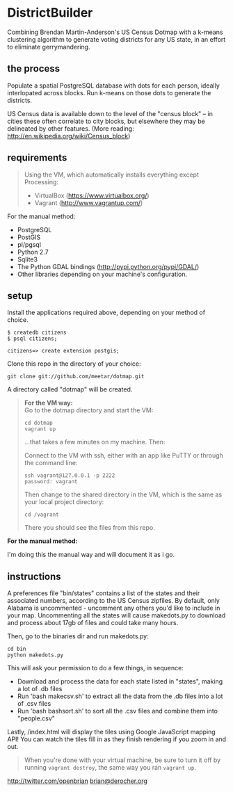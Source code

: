 DistrictBuilder
======

Combining Brendan Martin-Anderson's US Census Dotmap with a k-means clustering algorithm to generate voting districts for any US state, in an effort to eliminate gerrymandering.

the process
-----------

Populate a spatial PostgreSQL database with dots for each person, ideally interlopated across blocks.  Run k-means on those dots to generate the districts.

US Census data is available down to the level of the "census block" – in cities these often correlate to city blocks, but elsewhere they may be delineated by other features. (More reading: http://en.wikipedia.org/wiki/Census_block)


requirements
------------

> Using the VM, which automatically installs everything except Processing:
> - VirtualBox (<https://www.virtualbox.org/>)
> - Vagrant (<http://www.vagrantup.com/>)

For the manual method:
- PostgreSQL
- PostGIS
- pl/pgsql
- Python 2.7
- Sqlite3
- The Python GDAL bindings (<http://pypi.python.org/pypi/GDAL/>)
- Other libraries depending on your machine's configuration.

setup
-----

Install the applications required above, depending on your method of choice.

    $ createdb citizens
    $ psql citizens;

    citizens=> create extension postgis;


Clone this repo in the directory of your choice:

    git clone git://github.com/meetar/dotmap.git
A directory called "dotmap" will be created.

> **For the VM way:**  
> Go to the dotmap directory and start the VM:
> 
>     cd dotmap
>     vagrant up
> ...that takes a few minutes on my machine. Then:
> 
> Connect to the VM with ssh, either with an app like PuTTY or through the command line:
> 
>     ssh vagrant@127.0.0.1 -p 2222
>     password: vagrant
>     
> Then change to the shared directory in the VM, which is the same as your local project directory:
> 
>     cd /vagrant
> There you should see the files from this repo.

**For the manual method:**  

I'm doing this the manual way and will document it as i go.


instructions
------------

A preferences file "bin/states" contains a list of the states and their associated numbers, according to the US Census zipfiles. By default, only Alabama is uncommented - uncomment any others you'd like to include in your map. Uncommenting all the states will cause makedots.py to download and process about 17gb of files and could take many hours.

Then, go to the binaries dir and run makedots.py:

    cd bin
    python makedots.py

This will ask your permission to do a few things, in sequence:
 - Download and process the data for each state listed in "states", making a lot of .db files
 - Run 'bash makecsv.sh' to extract all the data from the .db files into a lot of .csv files
 - Run 'bash bashsort.sh' to sort all the .csv files and combine them into "people.csv"

Lastly, /index.html will display the tiles using Google JavaScript mapping API! You can watch the tiles fill in as they finish rendering if you zoom in and out.

> When you're done with your virtual machine, be sure to turn it off by running `vagrant destroy`, the same way you ran `vagrant up`.

<http://twitter.com/openbrian>
<brian@derocher.org>
